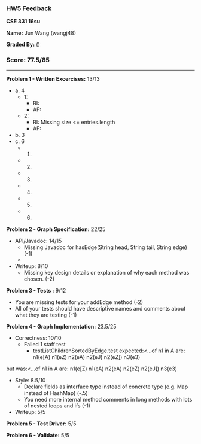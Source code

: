 ### HW5 Feedback

**CSE 331 16su**

**Name:** Jun Wang (wangj48)

**Graded By:** <Justin Bare> (<ta email>)

### Score: 77.5/85
---

**Problem 1 - Written Excercises:** 13/13

- a. 4
  - 1: 
    - RI: 
    - AF: 
  - 2:
    - RI: Missing size <= entries.length
    - AF: 
- b. 3
- c. 6
  - 1. 
  - 2. 
  - 3. 
  - 4. 
  - 5. 
  - 6. 

**Problem 2 - Graph Specification:** 22/25

- API/Javadoc: 14/15
  - Missing Javadoc for hasEdge(String head, String tail, String edge) (-1)
  - 
- Writeup: 8/10
  - Missing key design details or explanation of why each method was chosen. (-2)

**Problem 3 - Tests :** 9/12

- You are missing tests for your addEdge method (-2)
- All of your tests should have descriptive names and comments about what they are testing (-1)

**Problem 4 - Graph Implementation:** 23.5/25

- Correctness: 10/10
  - Failed 1 staff test
    - testListChildrenSortedByEdge.test 
expected:<...of n1 in A are: n1(e[A) n1(eZ) n2(eA) n2(eJ) n2(eZ]) n3(e3)
> 
but was:<...of n1 in A are: n1(e[Z) n1(eA) n2(eA) n2(eZ) n2(eJ]) n3(e3)
>
- Style: 8.5/10
  - Declare fields as interface type instead of concrete type (e.g. Map instead of HashMap) (-.5)
  - You need more internal method comments in long methods with lots of nested loops and ifs (-1)
- Writeup: 5/5

**Problem 5 - Test Driver:** 5/5

**Problem 6 - Validate:** 5/5
